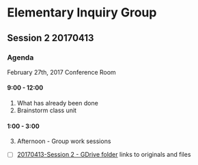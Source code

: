 # Elementary Inquiry Group
## Session 2 20170413
### Agenda

February 27th, 2017
Conference Room

#### 9:00 - 12:00
   1. What has already been done
   2. Brainstorm class unit
  
#### 1:00 - 3:00
   3. Afternoon - Group work sessions
   
- [ ] [20170413-Session 2 - GDrive folder](https://drive.google.com/open?id=0BysMfTbvAUUVR1Uwd3Q1T0MzMUk) links to originals and files
